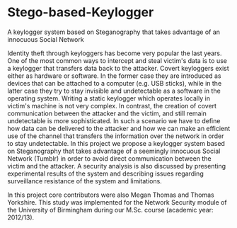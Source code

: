 # Stego-based-Keylogger


A keylogger system based on Steganography that takes advantage of an innocuous Social Network

Identity theft through keyloggers has become very popular the
last years. One of the most common ways to intercept and steal
victim's data is to use a keylogger that transfers data back to the
attacker. Covert keyloggers exist either as hardware or software.
In the former case they are introduced as devices that can be
attached to a computer (e.g. USB sticks), while in the latter case
they try to stay invisible and undetectable as a software in the
operating system. Writing a static keylogger which operates
locally in victim's machine is not very complex. In contrast, the
creation of covert communication between the attacker and the
victim, and still remain undetectable is more sophisticated. In
such a scenario we have to define how data can be delivered to
the attacker and how we can make an efficient use of the channel
that transfers the information over the network in order to stay
undetectable. In this project we propose a keylogger system based
on Steganography that takes advantage of a seemingly innocuous
Social Network (Tumblr) in order to avoid direct communication
between the victim and the attacker. A security analysis is also
discussed by presenting experimental results of the system and
describing issues regarding surveillance resistance of the system
and limitations.

In this project core contributors were also Megan Thomas and Thomas Yorkshire. 
This study was implemented for the Network Security module 
of the University of Birmingham during our M.Sc. course (academic year: 2012/13).

